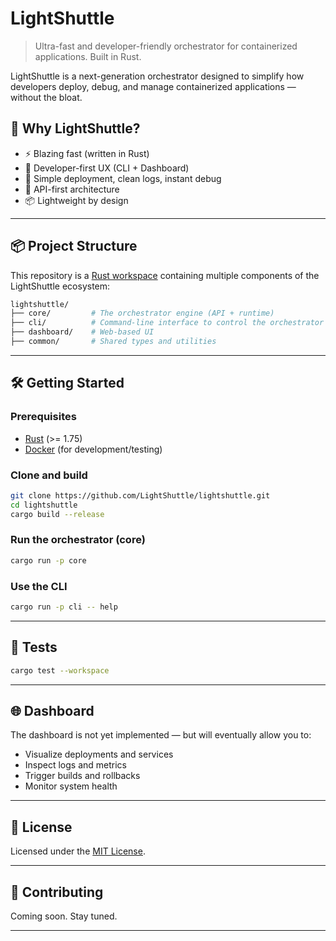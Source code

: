# LightShuttle

> Ultra-fast and developer-friendly orchestrator for containerized applications. Built in Rust.

LightShuttle is a next-generation orchestrator designed to simplify how developers deploy, debug, and manage containerized applications — without the bloat.

## 🚀 Why LightShuttle?

- ⚡️ Blazing fast (written in Rust)
- 🧠 Developer-first UX (CLI + Dashboard)
- 🧰 Simple deployment, clean logs, instant debug
- 🔌 API-first architecture
- 📦 Lightweight by design

---

## 📦 Project Structure

This repository is a [Rust workspace](https://doc.rust-lang.org/book/ch14-03-cargo-workspaces.html) containing multiple components of the LightShuttle ecosystem:

```bash
lightshuttle/
├── core/         # The orchestrator engine (API + runtime)
├── cli/          # Command-line interface to control the orchestrator
├── dashboard/    # Web-based UI
├── common/       # Shared types and utilities
```

---

## 🛠️ Getting Started

### Prerequisites

- [Rust](https://rust-lang.org/tools/install) (>= 1.75)
- [Docker](https://www.docker.com/) (for development/testing)

### Clone and build

```bash
git clone https://github.com/LightShuttle/lightshuttle.git
cd lightshuttle
cargo build --release
```

### Run the orchestrator (core)

```bash
cargo run -p core
```

### Use the CLI

```bash
cargo run -p cli -- help
```

---

## 🧪 Tests

```bash
cargo test --workspace
```

---

## 🌐 Dashboard

The dashboard is not yet implemented — but will eventually allow you to:

- Visualize deployments and services
- Inspect logs and metrics
- Trigger builds and rollbacks
- Monitor system health

---

## 📄 License

Licensed under the [MIT License](LICENSE).

---

## 🙌 Contributing

Coming soon. Stay tuned.

---

